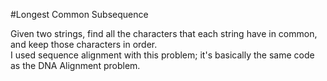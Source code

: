 #Longest Common Subsequence

Given two strings, find all the characters that each string have in common, and keep those characters in order.  
I used sequence alignment with this problem; it's basically the same code as the DNA Alignment problem.